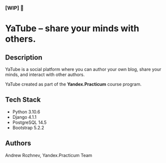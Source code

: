 ### [WIP] :construction: 
# YaTube – share your minds with others.

## Description

YaTube is a social platform where you can author your own blog, share your minds, and interact with other authors.

YaTube created as part of the **Yandex.Practicum** course program.

## Tech Stack

- Python 3.10.6
- Django 4.1.1
- PostgreSQL 14.5
- Bootstrap 5.2.2

## Authors

Andrew Rozhnev, Yandex.Practicum Team